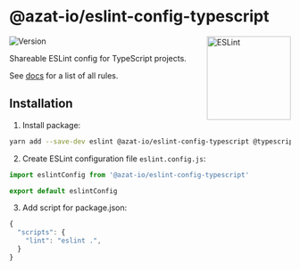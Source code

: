 # @azat-io/eslint-config-typescript

<img src="https://github-production-user-asset-6210df.s3.amazonaws.com/5698350/241426629-f7e3a5bf-50fe-49c1-ad76-98bd3914cd3e.svg" alt="ESLint" align="right" width="150" height="150" />

![Version](https://img.shields.io/npm/v/@azat-io/eslint-config-typescript.svg?color=brightgreen)

Shareable ESLint config for TypeScript projects.

See [docs](https://github.com/azat-io/eslint-config/blob/main/typescript/docs.md) for a list of all rules.

## Installation

1. Install package:

```sh
yarn add --save-dev eslint @azat-io/eslint-config-typescript @typescript-eslint/eslint-plugin @typescript-eslint/parser eslint-plugin-import eslint-plugin-n eslint-plugin-node-import eslint-plugin-perfectionist eslint-plugin-prefer-arrow eslint-plugin-prefer-let eslint-plugin-promise eslint-plugin-sonarjs eslint-plugin-unicorn eslint-plugin-vitest
```

2. Create ESLint configuration file `eslint.config.js`:

```js
import eslintConfig from '@azat-io/eslint-config-typescript'

export default eslintConfig
```

3. Add script for package.json:

```js
{
  "scripts": {
    "lint": "eslint .",
  }
}
```
